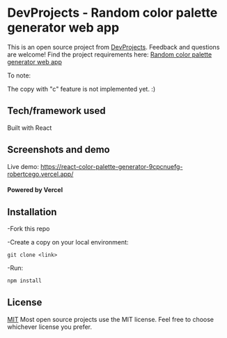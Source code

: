 # DevProjects - Random color palette generator web app

This is an open source project from [DevProjects](http://www.codementor.io/projects). Feedback and questions are welcome!
Find the project requirements here: [Random color palette generator web app](https://www.codementor.io/projects/web/random-color-palette-generator-web-app-ccdljvurh6)

To note:

The copy with "c" feature is not implemented yet. :)

## Tech/framework used

Built with React

## Screenshots and demo

Live demo: https://react-color-palette-generator-9cpcnuefg-robertcego.vercel.app/
#### Powered by Vercel

## Installation

 -Fork this repo
 
 -Create a copy on your local environment:
  ```npm
  git clone <link>
  ```
 -Run: 
```javascript
npm install
```

## License

[MIT](https://choosealicense.com/licenses/mit/)
Most open source projects use the MIT license. Feel free to choose whichever license you prefer.
